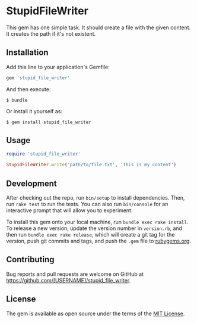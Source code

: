 # StupidFileWriter

This gem has one simple task. It should create a file with the given content. It creates the path if it's not existent.

## Installation

Add this line to your application's Gemfile:

```ruby
gem 'stupid_file_writer'
```

And then execute:

    $ bundle

Or install it yourself as:

    $ gem install stupid_file_writer

## Usage

```ruby
require 'stupid_file_writer'

StupidFileWriter.write('path/to/file.txt', 'This is my content')
```

## Development

After checking out the repo, run `bin/setup` to install dependencies. Then, run `rake test` to run the tests. You can also run `bin/console` for an interactive prompt that will allow you to experiment.

To install this gem onto your local machine, run `bundle exec rake install`. To release a new version, update the version number in `version.rb`, and then run `bundle exec rake release`, which will create a git tag for the version, push git commits and tags, and push the `.gem` file to [rubygems.org](https://rubygems.org).

## Contributing

Bug reports and pull requests are welcome on GitHub at https://github.com/[USERNAME]/stupid_file_writer.


## License

The gem is available as open source under the terms of the [MIT License](http://opensource.org/licenses/MIT).

